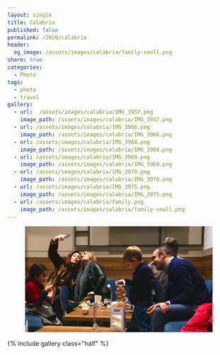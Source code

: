 ```yaml
---
layout: single
title: Calabria
published: false
permalink: /2020/calabria
header:
  og_image: /assets/images/calabria/family-small.png
share: true
categories:
  - Photo
tags:
  - photo
  - travel
gallery:
  - url:  /assets/images/calabria/IMG_3957.png
    image_path: /assets/images/calabria/IMG_3957.png
  - url: /assets/images/calabria/IMG_3966.png
    image_path: /assets/images/calabria/IMG_3966.png
  - url: /assets/images/calabria/IMG_3968.png
    image_path: /assets/images/calabria/IMG_3968.png
  - url: /assets/images/calabria/IMG_3969.png
    image_path: /assets/images/calabria/IMG_3969.png
  - url: /assets/images/calabria/IMG_3970.png
    image_path: /assets/images/calabria/IMG_3970.png
  - url: /assets/images/calabria/IMG_3975.png
    image_path: /assets/images/calabria/IMG_3975.png
  - url: /assets/images/calabria/family.png
    image_path: /assets/images/calabria/family-small.png
---
```


<figure class="full">
 <img src="/assets/images/calabria/family.png"/>
</figure>

{% include gallery class="half" %}

